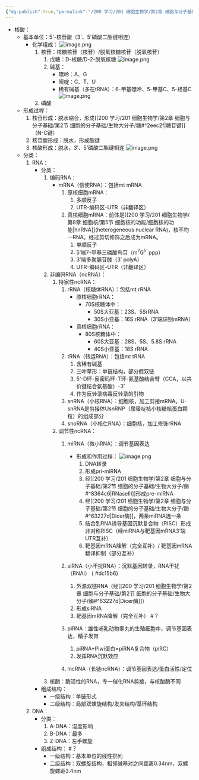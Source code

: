 ```yaml
---
{"dg-publish":true,"permalink":"/200 学习/201 细胞生物学/第2章 细胞与分子基础/第2节 细胞的分子基础/生物大分子/核酸/","title":"核酸","created":"2022-11-23T19:47:36.000+08:00","updated":"2024-01-17T20:29:33.812+08:00"}
---
```



- 核酸：
	- 基本单位：5'-核苷酸（3'、5'磷酸二酯键相连）
		- 化学组成：
			![image.png](https://cdn.jsdelivr.net/gh/Dolan-Lance/Image-Jiang/202401071722419.jpg)
			1. 核苷：核糖核苷（核苷）/脱氧核糖核苷（脱氧核苷）
				1. 戊糖：D-核糖/D-2-脱氧核糖
					![image.png](https://cdn.jsdelivr.net/gh/Dolan-Lance/Image-Jiang/202401071708994.jpg)
				2. 碱基：
					- 嘌呤：A、G
					- 嘧啶：C、T、U
					- 稀有碱基（多在tRNA）：6-甲基嘌呤、5-甲基C、5-羟基C
					![image.png](https://cdn.jsdelivr.net/gh/Dolan-Lance/Image-Jiang/202401071712658.jpg)
			2. 磷酸
	- 形成过程：
		1. 核苷形成：脱水缩合，形成[[200 学习/201 细胞生物学/第2章 细胞与分子基础/第2节 细胞的分子基础/生物大分子/糖#^2eec2f\|糖苷键]]（N-C键）
		2. 核苷酸形成：脱水，形成酯键
		3. 核酸形成：脱水，3’、5‘磷酸二酯键相连
			![image.png](https://cdn.jsdelivr.net/gh/Dolan-Lance/Image-Jiang/202401071731330.jpg)
	- 分类：
		1. RNA：
			- 分类：
				1. 编码RNA：
					- mRNA（信使RNA）：包括mt mRNA
						1. 原核细胞mRNA：
							1. 多顺反子
							2. UTR-编码区-UTR（非翻译区）
						2. 真核细胞mRNA：前体是[[200 学习/201 细胞生物学/第8章 细胞核/第5节 细胞核的功能/细胞核的功能\|hnRNA]](heterogeneous nuclear RNA)，核不均一RNA。经过剪切修饰之后成为mRNA。
							1. 单顺反子
							2. 5’端7-甲基三磷酸鸟苷（m<sup>7</sup>G<sup>5’
							</sup>ppp）
							3. 3’端多聚腺苷酸（3’ polyA）
							4. UTR-编码区-UTR（非翻译区）
				2. 非编码RNA（ncRNA）：
					1. 持家性ncRNA：
						1. rRNA（核糖体RNA）：包括mt rRNA
							- 原核细胞rRNA：
								- 70S核糖体中：
									- 50S大亚基：23S、5SrRNA
									- 30S小亚基：16S rRNA（3’端识别mRNA）
							- 真核细胞rRNA：
								- 80S核糖体中：
									- 60S大亚基：28S、5S、5.8S rRNA
									- 40S小亚基：18S rRNA
						2. tRNA（转运RNA）：包括mt tRNA
							1. 含稀有碱基
							2. 三叶草形：单链结构，部分假双链
							3. 5‘-D环-反密码环-T环-氨基酸结合臂（CCA，以共价键结合氨基酸）-3’
							4. 作为反转录病毒反转录的引物
						3. snRNA（小核RNA）：细胞核，加工剪接mRNA。U-snRNA是剪接体UsnRNP（尿嘧啶核小核糖核蛋白颗粒）的组成部分
						4. snoRNA（小核仁RNA）：细胞核，加工修饰rRNA
					2. 调节性ncRNA：
						1. miRNA（微小RNA）：调节基因表达
							- 形成和作用过程：
								![image.png](https://cdn.jsdelivr.net/gh/Dolan-Lance/Image-Jiang/202401071832544.jpg)
								1. DNA转录
								2. 形成pri-miRNA
								3. 经[[200 学习/201 细胞生物学/第2章 细胞与分子基础/第2节 细胞的分子基础/生物大分子/酶#^8364c6\|RNaseⅢ]]形成pre-miRNA
								4. 经[[200 学习/201 细胞生物学/第2章 细胞与分子基础/第2节 细胞的分子基础/生物大分子/酶#^63227d\|Dicer酶]]，两条miRNA选一条
								5. 结合到RNA诱导基因沉默复合物（RISC）形成非对称RISC（经miRNA与靶基因mRNA3‘端UTR互补）
								6. 靶基因mRNA降解（完全互补）/ 靶基因mRNA翻译抑制（部分互补）
						2. siRNA（小干扰RNA）：沉默基因转录，RNA干扰（RNAi）
{ #dc15b6}

							1. 外源双链RNA（经[[200 学习/201 细胞生物学/第2章 细胞与分子基础/第2节 细胞的分子基础/生物大分子/酶#^63227d\|Dicer酶]]）
							2. 形成siRNA
							3. 靶基因mRNA降解（完全互补） #？
						3. piRNA：雄性哺乳动物睾丸的生殖细胞中，调节基因表达，精子发育
							1. piRNA+Piwi蛋白=piRNA复合物（piRC）
							2. 发挥RNA沉默效应
						4. lncRNA（长链ncRNA）：调节基因表达/蛋白活性/定位
				3. 核酶：酶活性的RNA，专一催化RNA剪接，与核酸酶不同
			- 组成结构：
				- 一级结构：单链形式
				- 二级结构：局部双螺旋结构/发夹结构/茎环结构
		2. DNA：
			- 分类：
				1. A-DNA：湿度影响
				2. B-DNA：最多
				3. Z-DNA：左手螺旋
			- 组成结构： #？
				- 一级结构：基本单位的线性排列
				- 二级结构：双螺旋结构，相邻碱基对之间距离0.34nm，双螺旋螺距3.4nm
	




